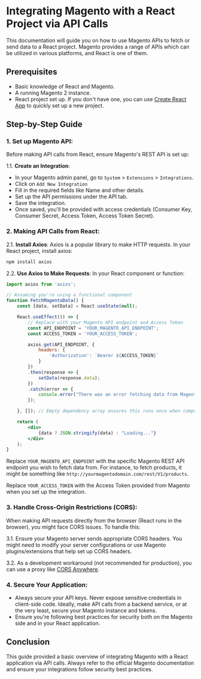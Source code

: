 # Integrating Magento with a React Project via API Calls

This documentation will guide you on how to use Magento APIs to fetch or send data to a React project. Magento provides a range of APIs which can be utilized in various platforms, and React is one of them.

## Prerequisites

- Basic knowledge of React and Magento.
- A running Magento 2 instance.
- React project set up. If you don't have one, you can use [Create React App](https://reactjs.org/docs/create-a-new-react-app.html#create-react-app) to quickly set up a new project.

## Step-by-Step Guide

### 1. Set up Magento API:

Before making API calls from React, ensure Magento's REST API is set up:

1.1. **Create an Integration**:
- In your Magento admin panel, go to `System` > `Extensions` > `Integrations`.
- Click on `Add New Integration`
- Fill in the required fields like Name and other details.
- Set up the API permissions under the API tab.
- Save the integration.
- Once saved, you'll be provided with access credentials (Consumer Key, Consumer Secret, Access Token, Access Token Secret).

### 2. Making API Calls from React:

2.1. **Install Axios**: Axios is a popular library to make HTTP requests. In your React project, install axios:
```bash
npm install axios
```

2.2. **Use Axios to Make Requests**:
In your React component or function:

```jsx
import axios from 'axios';

// Assuming you're using a functional component
function FetchMagentoData() {
    const [data, setData] = React.useState(null);

    React.useEffect(() => {
        // Replace with your Magento API endpoint and Access Token
        const API_ENDPOINT = 'YOUR_MAGENTO_API_ENDPOINT';
        const ACCESS_TOKEN = 'YOUR_ACCESS_TOKEN';

        axios.get(API_ENDPOINT, {
            headers: {
                'Authorization': `Bearer ${ACCESS_TOKEN}`
            }
        })
        .then(response => {
            setData(response.data);
        })
        .catch(error => {
            console.error("There was an error fetching data from Magento", error);
        });

    }, []); // Empty dependency array ensures this runs once when component mounts

    return (
        <div>
            {data ? JSON.stringify(data) : "Loading..."}
        </div>
    );
}
```

Replace `YOUR_MAGENTO_API_ENDPOINT` with the specific Magento REST API endpoint you wish to fetch data from. For instance, to fetch products, it might be something like `http://yourmagentodomain.com/rest/V1/products`.

Replace `YOUR_ACCESS_TOKEN` with the Access Token provided from Magento when you set up the integration.

### 3. Handle Cross-Origin Restrictions (CORS):

When making API requests directly from the browser (React runs in the browser), you might face CORS issues. To handle this:

3.1. Ensure your Magento server sends appropriate CORS headers. You might need to modify your server configurations or use Magento plugins/extensions that help set up CORS headers.

3.2. As a development workaround (not recommended for production), you can use a proxy like [CORS Anywhere](https://github.com/Rob--W/cors-anywhere).

### 4. Secure Your Application:

- Always secure your API keys. Never expose sensitive credentials in client-side code. Ideally, make API calls from a backend service, or at the very least, secure your Magento instance and tokens.
- Ensure you're following best practices for security both on the Magento side and in your React application.

## Conclusion

This guide provided a basic overview of integrating Magento with a React application via API calls. Always refer to the official Magento documentation and ensure your integrations follow security best practices.